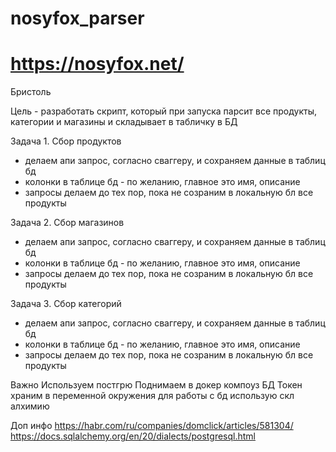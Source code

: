 # nosyfox_parser

# https://nosyfox.net/

Бристоль

Цель - разработать скрипт, который при запуска парсит все продукты, категории и магазины и складывает в
табличку в БД

Задача 1. Сбор продуктов
- делаем апи запрос, согласно сваггеру, и сохраняем данные в таблиц бд
- колонки в таблице бд - по желанию, главное это имя, описание 
- запросы делаем до тех пор, пока не созраним в локальную бл все продукты

Задача 2. Сбор магазинов
- делаем апи запрос, согласно сваггеру, и сохраняем данные в таблиц бд
- колонки в таблице бд - по желанию, главное это имя, описание 
- запросы делаем до тех пор, пока не созраним в локальную бл все продукты

Задача 3. Сбор категорий
- делаем апи запрос, согласно сваггеру, и сохраняем данные в таблиц бд
- колонки в таблице бд - по желанию, главное это имя, описание 
- запросы делаем до тех пор, пока не созраним в локальную бл все продукты

Важно
Используем постгрю
Поднимаем в докер компоуз БД
Токен храним в переменной окружения
для работы с бд использую скл алхимию


Доп инфо
https://habr.com/ru/companies/domclick/articles/581304/
https://docs.sqlalchemy.org/en/20/dialects/postgresql.html

